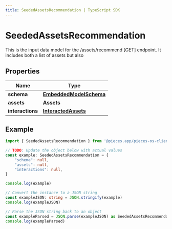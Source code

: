 ```yaml
---
title: SeededAssetsRecommendation | TypeScript SDK
---
```



# SeededAssetsRecommendation

This is the input data model for the /assets/recommend [GET] endpoint. It includes both a list of assets but also 

## Properties

Name | Type
------------ | -------------
**schema** | [**EmbeddedModelSchema**](EmbeddedModelSchema)
**assets** | [**Assets**](Assets)
**interactions** | [**InteractedAssets**](InteractedAssets)

## Example

```typescript
import { SeededAssetsRecommendation } from '@pieces.app/pieces-os-client'

// TODO: Update the object below with actual values
const example: SeededAssetsRecommendation = {
    "schema": null,
    "assets": null,
    "interactions": null,
}

console.log(example)

// Convert the instance to a JSON string
const exampleJSON: string = JSON.stringify(example)
console.log(exampleJSON)

// Parse the JSON string back to an object
const exampleParsed = JSON.parse(exampleJSON) as SeededAssetsRecommendation
console.log(exampleParsed)
```


